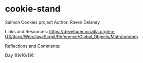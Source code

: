 # cookie-stand

Salmon Cookies project
Author: Raven Delaney

Links and Resources:
https://developer.mozilla.org/en-US/docs/Web/JavaScript/Reference/Global_Objects/Math/random

Reflections and Comments:

Day 1(9/16/19):

